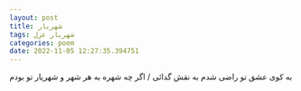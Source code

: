```yaml
---
layout: post
title: شهریار
tags: شهریار غزل
categories: poem
date: 2022-11-05 12:27:35.394751
---
```


به کوی عشق تو راضی شدم به نقش گدائی / اگر چه شهره به هر شهر و شهریار تو بودم